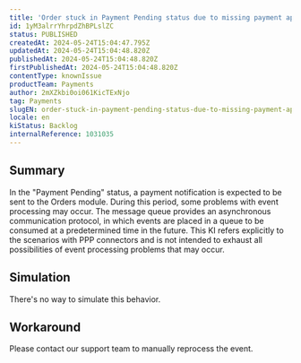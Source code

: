 ```yaml
---
title: 'Order stuck in Payment Pending status due to missing payment approved notification'
id: 1yM3alrrYhrpdZhBPLslZC
status: PUBLISHED
createdAt: 2024-05-24T15:04:47.795Z
updatedAt: 2024-05-24T15:04:48.820Z
publishedAt: 2024-05-24T15:04:48.820Z
firstPublishedAt: 2024-05-24T15:04:48.820Z
contentType: knownIssue
productTeam: Payments
author: 2mXZkbi0oi061KicTExNjo
tag: Payments
slugEN: order-stuck-in-payment-pending-status-due-to-missing-payment-approved-notification
locale: en
kiStatus: Backlog
internalReference: 1031035
---
```


## Summary



In the "Payment Pending" status, a payment notification is expected to be sent to the Orders module. During this period, some problems with event processing may occur.
The message queue provides an asynchronous communication protocol, in which events are placed in a queue to be consumed at a predetermined time in the future.
This KI refers explicitly to the scenarios with PPP connectors and is not intended to exhaust all possibilities of event processing problems that may occur.


##

## Simulation



There's no way to simulate this behavior.


##

## Workaround



Please contact our support team to manually reprocess the event.





